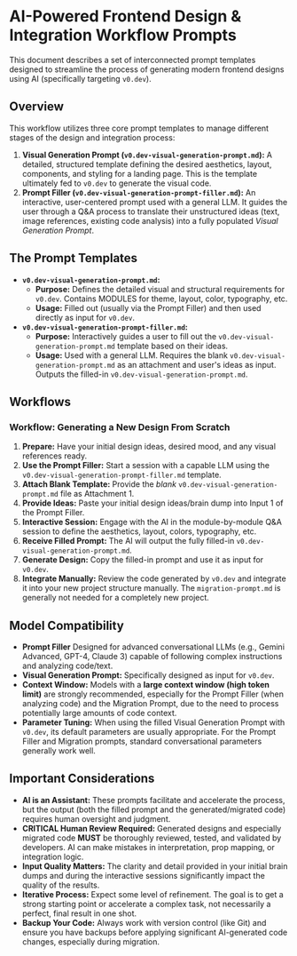# AI-Powered Frontend Design & Integration Workflow Prompts

This document describes a set of interconnected prompt templates designed to streamline the process of generating modern frontend designs using AI (specifically targeting `v0.dev`).

## Overview

This workflow utilizes three core prompt templates to manage different stages of the design and integration process:

1.  **Visual Generation Prompt (`v0.dev-visual-generation-prompt.md`):** A detailed, structured template defining the desired aesthetics, layout, components, and styling for a landing page. This is the template ultimately fed to `v0.dev` to generate the visual code.
2.  **Prompt Filler (`v0.dev-visual-generation-prompt-filler.md`):** An interactive, user-centered prompt used with a general LLM. It guides the user through a Q&A process to translate their unstructured ideas (text, image references, existing code analysis) into a fully populated *Visual Generation Prompt*.

## The Prompt Templates

*   **`v0.dev-visual-generation-prompt.md`:**
    *   **Purpose:** Defines the detailed visual and structural requirements for `v0.dev`. Contains MODULES for theme, layout, color, typography, etc.
    *   **Usage:** Filled out (usually via the Prompt Filler) and then used directly as input for `v0.dev`.
*   **`v0.dev-visual-generation-prompt-filler.md`:**
    *   **Purpose:** Interactively guides a user to fill out the `v0.dev-visual-generation-prompt.md` template based on their ideas.
    *   **Usage:** Used with a general LLM. Requires the blank `v0.dev-visual-generation-prompt.md` as an attachment and user's ideas as input. Outputs the filled-in `v0.dev-visual-generation-prompt.md`.

## Workflows

### Workflow: Generating a New Design From Scratch

1.  **Prepare:** Have your initial design ideas, desired mood, and any visual references ready.
2.  **Use the Prompt Filler:** Start a session with a capable LLM using the `v0.dev-visual-generation-prompt-filler.md` template.
3.  **Attach Blank Template:** Provide the *blank* `v0.dev-visual-generation-prompt.md` file as Attachment 1.
4.  **Provide Ideas:** Paste your initial design ideas/brain dump into Input 1 of the Prompt Filler.
5.  **Interactive Session:** Engage with the AI in the module-by-module Q&A session to define the aesthetics, layout, colors, typography, etc.
6.  **Receive Filled Prompt:** The AI will output the fully filled-in `v0.dev-visual-generation-prompt.md`.
7.  **Generate Design:** Copy the filled-in prompt and use it as input for `v0.dev`.
8.  **Integrate Manually:** Review the code generated by `v0.dev` and integrate it into your new project structure manually. The `migration-prompt.md` is generally not needed for a completely new project.

## Model Compatibility

*   **Prompt Filler** Designed for advanced conversational LLMs (e.g., Gemini Advanced, GPT-4, Claude 3) capable of following complex instructions and analyzing code/text.
*   **Visual Generation Prompt:** Specifically designed as input for `v0.dev`.
*   **Context Window:** Models with a **large context window (high token limit)** are strongly recommended, especially for the Prompt Filler (when analyzing code) and the Migration Prompt, due to the need to process potentially large amounts of code context.
*   **Parameter Tuning:** When using the filled Visual Generation Prompt with `v0.dev`, its default parameters are usually appropriate. For the Prompt Filler and Migration prompts, standard conversational parameters generally work well.

## Important Considerations

*   **AI is an Assistant:** These prompts facilitate and accelerate the process, but the output (both the filled prompt and the generated/migrated code) requires human oversight and judgment.
*   **CRITICAL Human Review Required:** Generated designs and especially migrated code **MUST** be thoroughly reviewed, tested, and validated by developers. AI can make mistakes in interpretation, prop mapping, or integration logic.
*   **Input Quality Matters:** The clarity and detail provided in your initial brain dumps and during the interactive sessions significantly impact the quality of the results.
*   **Iterative Process:** Expect some level of refinement. The goal is to get a strong starting point or accelerate a complex task, not necessarily a perfect, final result in one shot.
*   **Backup Your Code:** Always work with version control (like Git) and ensure you have backups before applying significant AI-generated code changes, especially during migration.

